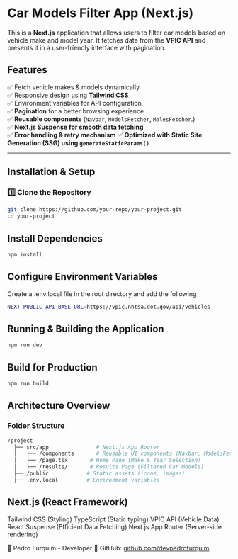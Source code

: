 # Car Models Filter App (Next.js)

This is a **Next.js** application that allows users to filter car models based on vehicle make and model year. It fetches data from the **VPIC API** and presents it in a user-friendly interface with pagination.

## Features

✅ Fetch vehicle makes & models dynamically  
✅ Responsive design using **Tailwind CSS**  
✅ Environment variables for API configuration  
✅ **Pagination** for a better browsing experience  
✅ **Reusable components** (`Navbar`, `ModelsFetcher`, `MalesFetcher`.)  
✅ **Next.js Suspense for smooth data fetching**  
✅ **Error handling & retry mechanism**
✅ **Optimized with Static Site Generation (SSG) using `generateStaticParams()`**

---

## Installation & Setup

### **1️⃣ Clone the Repository**

```sh
git clone https://github.com/your-repo/your-project.git
cd your-project
```

## Install Dependencies

```sh
npm install
```

## Configure Environment Variables

Create a .env.local file in the root directory and add the following

```sh
NEXT_PUBLIC_API_BASE_URL=https://vpic.nhtsa.dot.gov/api/vehicles
```

## Running & Building the Application

```sh
npm run dev
```

## Build for Production

```sh
npm run build
```

## Architecture Overview

### Folder Structure

```sh
/project
  ├── src/app               # Next.js App Router
  │   ├── /components       # Reusable UI components (Navbar, ModelsFetcher, MakesFetcher)
  │   ├── /page.tsx       # Home Page (Make & Year Selection)
  │   ├── /results/       # Results Page (Filtered Car Models)
  ├── /public            # Static assets (icons, images)
  ├── .env.local         # Environment variables
```

## Next.js (React Framework)

Tailwind CSS (Styling)
TypeScript (Static typing)
VPIC API (Vehicle Data)
React Suspense (Efficient Data Fetching)
Next.js App Router (Server-side rendering)

👤 Pedro Furquim - Developer
🔗 GitHub: [github.com/devpedrofurquim](https://github.com/devpedrofurquim)
